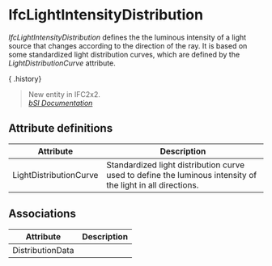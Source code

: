 IfcLightIntensityDistribution
=============================
_IfcLightIntensityDistribution_ defines the the luminous intensity of a light
source that changes according to the direction of the ray. It is based on some
standardized light distribution curves, which are defined by the
_LightDistributionCurve_ attribute.  
  
{ .history}  
> New entity in IFC2x2.  
[ _bSI
Documentation_](https://standards.buildingsmart.org/IFC/DEV/IFC4_2/FINAL/HTML/schema/ifcpresentationorganizationresource/lexical/ifclightintensitydistribution.htm)


Attribute definitions
---------------------
| Attribute              | Description                                                                                                 |
|------------------------|-------------------------------------------------------------------------------------------------------------|
| LightDistributionCurve | Standardized light distribution curve used to define the luminous intensity of the light in all directions. |

Associations
------------
| Attribute        | Description   |
|------------------|---------------|
| DistributionData |               |

